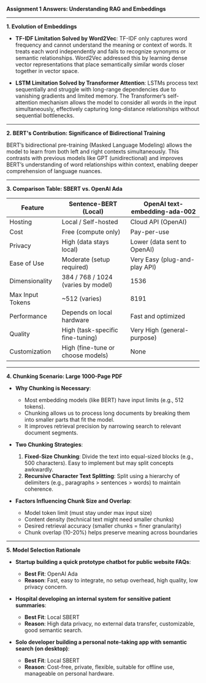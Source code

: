 **Assignment 1 Answers: Understanding RAG and Embeddings**

---

**1. Evolution of Embeddings**

- **TF-IDF Limitation Solved by Word2Vec**: TF-IDF only captures word frequency and cannot understand the meaning or context of words. It treats each word independently and fails to recognize synonyms or semantic relationships. Word2Vec addressed this by learning dense vector representations that place semantically similar words closer together in vector space.

- **LSTM Limitation Solved by Transformer Attention**: LSTMs process text sequentially and struggle with long-range dependencies due to vanishing gradients and limited memory. The Transformer’s self-attention mechanism allows the model to consider all words in the input simultaneously, effectively capturing long-distance relationships without sequential bottlenecks.

---

**2. BERT's Contribution: Significance of Bidirectional Training**

BERT’s bidirectional pre-training (Masked Language Modeling) allows the model to learn from both left and right contexts simultaneously. This contrasts with previous models like GPT (unidirectional) and improves BERT’s understanding of word relationships within context, enabling deeper comprehension of language nuances.

---

**3. Comparison Table: SBERT vs. OpenAI Ada**

| Feature              | Sentence-BERT (Local)              | OpenAI text-embedding-ada-002        |
|----------------------|------------------------------------|--------------------------------------|
| Hosting              | Local / Self-hosted                | Cloud API (OpenAI)                   |
| Cost                 | Free (compute only)                | Pay-per-use                          |
| Privacy              | High (data stays local)            | Lower (data sent to OpenAI)          |
| Ease of Use          | Moderate (setup required)          | Very Easy (plug-and-play API)        |
| Dimensionality       | 384 / 768 / 1024 (varies by model) | 1536                                 |
| Max Input Tokens     | ~512 (varies)                      | 8191                                 |
| Performance          | Depends on local hardware          | Fast and optimized                   |
| Quality              | High (task-specific fine-tuning)   | Very High (general-purpose)          |
| Customization        | High (fine-tune or choose models)  | None                                 |

---

**4. Chunking Scenario: Large 1000-Page PDF**

- **Why Chunking is Necessary**:
  - Most embedding models (like BERT) have input limits (e.g., 512 tokens).
  - Chunking allows us to process long documents by breaking them into smaller parts that fit the model.
  - It improves retrieval precision by narrowing search to relevant document segments.

- **Two Chunking Strategies**:
  1. **Fixed-Size Chunking**: Divide the text into equal-sized blocks (e.g., 500 characters). Easy to implement but may split concepts awkwardly.
  2. **Recursive Character Text Splitting**: Split using a hierarchy of delimiters (e.g., paragraphs > sentences > words) to maintain coherence.

- **Factors Influencing Chunk Size and Overlap**:
  - Model token limit (must stay under max input size)
  - Content density (technical text might need smaller chunks)
  - Desired retrieval accuracy (smaller chunks = finer granularity)
  - Chunk overlap (10-20%) helps preserve meaning across boundaries

---

**5. Model Selection Rationale**

- **Startup building a quick prototype chatbot for public website FAQs**:
  - **Best Fit**: OpenAI Ada
  - **Reason**: Fast, easy to integrate, no setup overhead, high quality, low privacy concern.

- **Hospital developing an internal system for sensitive patient summaries**:
  - **Best Fit**: Local SBERT
  - **Reason**: High data privacy, no external data transfer, customizable, good semantic search.

- **Solo developer building a personal note-taking app with semantic search (on desktop)**:
  - **Best Fit**: Local SBERT
  - **Reason**: Cost-free, private, flexible, suitable for offline use, manageable on personal hardware.



